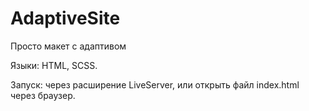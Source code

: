 # AdaptiveSite

<p>Просто макет с адаптивом</p>
<p>Языки: HTML, SCSS.</p>

Запуск: через расширение LiveServer, или открыть файл index.html через браузер.
